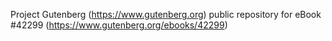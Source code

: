 Project Gutenberg (https://www.gutenberg.org) public repository for eBook #42299 (https://www.gutenberg.org/ebooks/42299)
